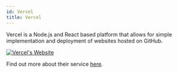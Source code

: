 ```yaml
---
id: Vercel
title: Vercel
---
```


Vercel is a Node.js and React based platform that allows for simple implementation and deployment of websites hosted on GitHub.

[<img alt="Vercel's Website" src="/img/Vercel.png" />](https://vercel.com/)

Find out more about their service [here](https://vercel.com/).
